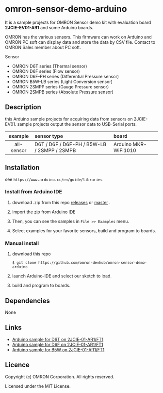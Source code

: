 # omron-sensor-demo-arduino
It is a sample projects for OMRON Sensor demo kit with
evaluation board **2JCIE-EV01-AR1** and some Arduino boards.

OMRON has the various sensors.
This firmware can work on Arduino and OMRON PC soft can display data and store the data by CSV file.
Contact to OMRON Sales member about PC soft.

Sensor
- OMRON D6T series (Thermal sensor) 
- OMRON D6F series (Flow sensor) 
- OMRON D6F-PH series (Differential Pressure sensor) 
- OMRON B5W-LB series (Light Conversion sensor) 
- OMRON 2SMPP series (Gauge Pressure sensor)
- OMRON 2SMPB series (Absolute Pressure sensor)  

## Description
this Arduino sample projects for acquiring data from sensors on 2JCIE-EV01.
sample projects output the sensor data to USB-Serial ports.

| example | sensor type                | board |
|:-------:|:---------------------------|:-----------------------|
| all-sensor  | D6T / D6F / D6F-PH / B5W-LB / 2SMPP / 2SMPB | Arduino MKR-WiFi1010|

## Installation
see `https://www.arduino.cc/en/guide/libraries`

### Install from Arduino IDE
1. download .zip from this repo [releases](releases)
    or [master](archive/master.zip) .

2. Import the zip from Arduino IDE

3. Then, you can see the samples in `File >> Examples` menu.

4. Select examples for your favorite sensors, build and program to boards.

### Manual install
1. download this repo

    ```shell
    $ git clone https://github.com/omron-devhub/omron-sensor-demo-arduino
    ```

2. launch Arduino-IDE and select our sketch to load.
3. build and program to boards.


## Dependencies
None

## Links
- [Arduino sample for D6T on 2JCIE-01-AR1/FT1](https://github.com/omron-devhub/d6t-2jcieev01-arduino)
- [Arduino sample for D6F on 2JCIE-01-AR1/FT1](https://github.com/omron-devhub/d6f-2jcieev01-arduino)
- [Arduino sample for B5W on 2JCIE-01-AR1/FT1](https://github.com/omron-devhub/b5w-2jcieev01-arduino)


## Licence
Copyright (c) OMRON Corporation. All rights reserved.

Licensed under the MIT License.

